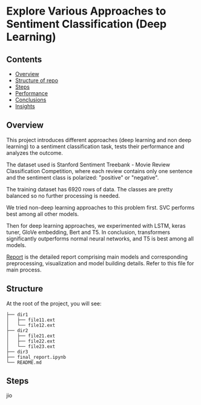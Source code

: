 # Explore Various Approaches to Sentiment Classification (Deep Learning)
## Contents
- [Overview](#overview)
- [Structure of repo](#structure)
- [Steps](#steps)
- [Performance](#performance)
- [Conclusions](#Conclusion)
- [Insights](#Insights)


## Overview
This project introduces different approaches (deep learning and non deep learning) to a sentiment classification task, tests their performance and analyzes the outcome.

The dataset used is Stanford Sentiment Treebank - Movie Review Classification Competition, where each review contains only one sentence and the sentiment class is polarized: "positive" or "negative".

The training dataset has 6920 rows of data. The classes are pretty balanced so no further processing is needed. 

We tried non-deep learning approaches to this problem first. SVC performs best among all other models. 

Then for deep learning approaches, we experimented with LSTM, keras tuner, GloVe embedding, Bert and T5. In conclusion, transformers significantly outperforms normal neural networks, and T5 is best among all models.

[Report](final_report.ipynb) is the detailed report comprising main models and corresponding preprocessing, visualization and model building details. Refer to this file for main process.




## Structure
At the root of the project, you will see: 
```text
├── dir1
│   ├── file11.ext
│   └── file12.ext
├── dir2
│   ├── file21.ext
│   ├── file22.ext
│   └── file23.ext
├── dir3
├── final_report.ipynb
└── README.md
```

## Steps
jio
